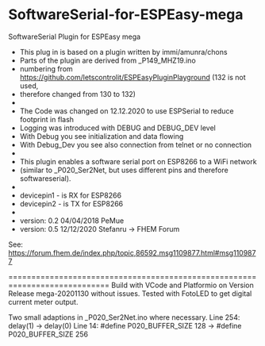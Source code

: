 # SoftwareSerial-for-ESPEasy-mega
SoftwareSerial Plugin for ESPEasy mega

 * This plug in is based on a plugin written by immi/amunra/chons
 * Parts of the plugin are derived from _P149_MHZ19.ino
 * numbering from https://github.com/letscontrolit/ESPEasyPluginPlayground (132 is not used,
 * therefore changed from 130 to 132)
 *
 * The Code was changed on 12.12.2020 to use ESPSerial to reduce footprint in flash
 * Logging was introduced with DEBUG and DEBUG_DEV level
 * With Debug you see initialization and data flowing
 * With Debug_Dev you see also connection from telnet or no connection
 * 
 * This plugin enables a software serial port on ESP8266 to a WiFi network 
 * (similar to _P020_Ser2Net, but uses different pins and therefore softwareserial).
 *
 * devicepin1 - is RX for ESP8266
 * devicepin2 - is TX for ESP8266
 *
 * version: 0.2 04/04/2018 PeMue
 * version: 0.5 12/12/2020 Stefanru -> FHEM Forum
 
 See: https://forum.fhem.de/index.php/topic,86592.msg1109877.html#msg1109877
 

============================================================================
 Build with VCode and Platformio on Version Release mega-20201130 without issues.
 Tested with FotoLED to get digital current meter output.
 
 Two small adaptions in _P020_Ser2Net.ino where necessary.
 Line 254: delay(1) -> delay(0)
 Line 14: #define P020_BUFFER_SIZE 128 -> #define P020_BUFFER_SIZE 256


